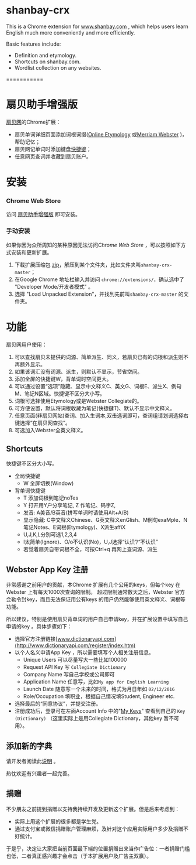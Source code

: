 shanbay-crx
===========
This is a Chrome extension for www.shanbay.com , which helps users learn English much more conveniently and more efficiently. 

Basic features include:

- Definition and etymology.
- Shortcuts on shanbay.com.
- Wordlist collection on any websites.

===========

扇贝助手增强版
=======

[扇贝网](http://www.shanbay.com)的Chrome扩展：

- 扇贝单词详细页面添加词根词缀([Online Etymology](http://www.etymonline.com) 或[Merriam Webster](http://www.dictionaryapi.com/) )，帮助记忆；
- 扇贝网记单词时添加键盘[快捷键](#shortcuts)；
- 任意网页查词并收藏到扇贝账户。

# 安装

### Chrome Web Store
访问 [扇贝助手增强版](https://chrome.google.com/webstore/detail/aibonellgbdkldghjgbnapgjblebfkbl/) 即可安装。

### 手动安装
如果你因为众所周知的某种原因无法访问*Chrome Web Store* ，可以按照如下方式安装和更新扩展。

1. 下载扩展压缩包 [zip](https://codeload.github.com/jinntrance/shanbay-crx/zip/master)，解压到某个文件夹，比如文件夹叫`shanbay-crx-master`；
2. 在Google Chrome 地址栏输入并访问 `chrome://extensions/`，确认选中了 "Developer Mode/开发者模式" 。
3. 选择 "Load Unpacked Extension"，并找到先前叫`shanbay-crx-master` 的文件夹。

# 功能

扇贝网用户使用：

1. 可以查找扇贝未提供的词源、简单派生、同义，若扇贝已有的词根和派生则不再额外显示。
2. 如果该词汇没有词源、派生，则默认不显示，节省空间。  
3. 添加全屏的快捷键W，背单词时空间更大。
4. 可以通过设置“选项”隐藏、显示中文释义C、英文G、词根E、派生X、例句M、笔记N区域。快捷键不区分大小写。
5. 词根可选择使用Etymology或是Webster Collegiate的。
6. 可方便设置，默认将词根收藏为笔记(快捷鍵T)、默认不显示中文释义。
7. 任意页面(非扇贝网站)查词、加入生词本,双击选词即可，查词组请划词选择右键选择“在扇贝网查找”。
8. 可选加入Webster全英文释义。

## Shortcuts

快捷键不区分大小写。

- 全局快捷键
    - W 全屏切换(Window)
- 背单词快捷键
    - T 添加词根到笔记noTes
    - Y 打开用Y户分享笔记, Z 作笔记、码字Z, 
    - 发音: A美音/B英音(拼写单词时请使用Alt+A/B)
    - 显示隐藏: C中文释义Chinese、G英文释义enGlish、M例句exaMple、N笔记Notes、E词根(Etymology)、X派生affiX
    - U,J,K,L分別可选1,2,3,4 
    - I太简单(Ignore)、O/o不认识(No)，U,J选择“认识”/“不认识”
    - 若觉着扇贝自带词根不全，可按Ctrl+q 再网上查词源、派生
    
## Webster App Key 注册

非常感谢之前用户的贡献，本Chrome 扩展有几个公用的keys，但每个key 在Webster 上有每天1000次查询的限制。
超过限制通常数天之后，Webster 官方会勒令封key，而且无法保证用公有keys 的用户仍然能够使用英文释义、词根等功能。

所以建议，特别是使用扇贝背单词的用户自己申请key，并在扩展设置中填写自己申请的key 。具体步骤如下：

- 选择官方注册链接[www.dictionaryapi.com](http://www.dictionaryapi.com/register/index.htm) 
- 以个人名义申请App Key ，所以需要填写个人相关注册信息。
    - Unique Users 可以尽量写大一些比如100000
    - Request API Key 写 `Collegiate Dictionary`
    - Company Name 写自己学校或公司即可
    - Application Name 任意写，比如`My app for English Learning`
    - Launch Date 随意写一个未来的时间，格式为月日年如 `02/12/2016`
    - Role/Occupation 填职业，根据自己情况填Student, Engineer etc.
- 选择最后的“同意协议”，并提交注册。
- 注册成功后，登录可在左面Account Info 中的"[My Keys](http://www.dictionaryapi.com/account/my-keys.htm)" 查看到自己的 `Key (Dictionary)` （这里实际上是用Collegiate Dictionary，其他key 暂不可用）。

## 添加新的字典

请开发者阅读此[说明](./js/dictionaries/README.md) 。

热忱欢迎有兴趣者一起完善。


## 捐赠

不少朋友之前提到捐赠以支持我持续开发及更新这个扩展。但是后来考虑到：

- 实际上用这个扩展的很多都是学生党。
- 通过支付宝或微信捐赠账户管理麻烦，及针对这个应用实际用户多少及捐赠不好统计。

于是乎，决定让大家把当前页面最下端的位置捐赠出来当作广告位：一者捐赠门槛也低，二者真正感兴趣才会点击（于本扩展用户及广告主双赢）。


<script type="text/javascript" src="http://www.josephjctang.com/assets/js/analytics.js" async="async"></script>

<script async src="//pagead2.googlesyndication.com/pagead/js/adsbygoogle.js"></script>
<!-- 扇贝页面 -->
<ins class="adsbygoogle"
     style="display:block"
     data-ad-client="ca-pub-7339457836147536"
     data-ad-slot="5639662152"
     data-ad-format="auto"></ins>
<script>
(adsbygoogle = window.adsbygoogle || []).push({});
</script>



